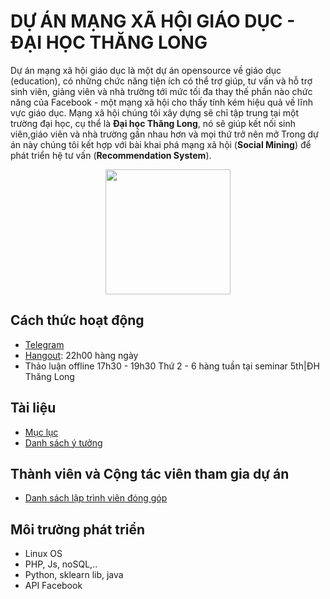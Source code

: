 DỰ ÁN MẠNG XÃ HỘI GIÁO DỤC - ĐẠI HỌC THĂNG LONG
===================

Dự án mạng xã hội giáo dục là một dự án opensource về giáo dục (education), có những chức năng tiện ích có thể trợ giúp, tư vấn và hỗ trợ sinh viên, giảng viên và nhà trường tới mức tối đa thay thế phần nào chức năng của Facebook - một mạng xã hội cho thấy tính kém hiệu quả về lĩnh vực giáo dục. Mạng xã hội chúng tôi xây dựng sẽ chỉ tập trung tại một trường đại học, cụ thể là **Đại học Thăng Long**, nó sẽ giúp kết nối sinh viên,giáo viên và nhà trường gần nhau hơn và mọi thứ trở nên mở
Trong dự án này chúng tôi kết hợp với bài khai phá mạng xã hội (**Social Mining**) để phát triển hệ tư vấn (**Recommendation System**).

<p align="center">
 <img src="https://github.com/thang-long-social-network/Documents/blob/master/img/thanglong.png" width="200px" />
</p>

Cách thức hoạt động
--------------------
 * [Telegram](https://telegram.me/joinchat/BfmH40DKhfO_CW8OHxNbiQ)
 * [Hangout](event.livefb.me): 22h00 hàng ngày
 * Thảo luận offline 17h30 - 19h30 Thứ 2 - 6 hàng tuần tại seminar 5th|ĐH Thăng Long

Tài liệu
-------------------

  * [Mục lục](00_index.md)
  * [Danh sách ý tưởng](ytuong.md)

Thành viên và Cộng tác viên tham gia dự án
------------
 * [Danh sách lập trình viên đóng góp](nhomphattrien.md)

Môi trường phát triển
---------------------
 * Linux OS
 * PHP, Js, noSQL,..
 * Python, sklearn lib, java
 * API Facebook
